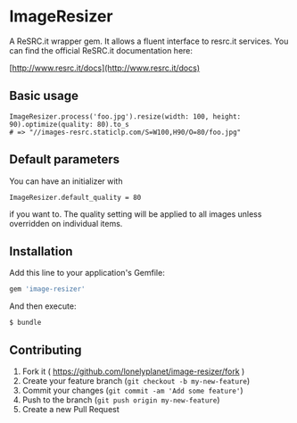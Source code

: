 # ImageResizer

A ReSRC.it wrapper gem. It allows a fluent interface to resrc.it services. You can find the official ReSRC.it documentation here:

[http://www.resrc.it/docs](http://www.resrc.it/docs)

## Basic usage

    ImageResizer.process('foo.jpg').resize(width: 100, height: 90).optimize(quality: 80).to_s
    # => "//images-resrc.staticlp.com/S=W100,H90/O=80/foo.jpg"

## Default parameters

You can have an initializer with

    ImageResizer.default_quality = 80

if you want to. The quality setting will be applied to all images unless overridden on individual items.

## Installation

Add this line to your application's Gemfile:

```ruby
gem 'image-resizer'
```

And then execute:

    $ bundle

## Contributing

1. Fork it ( https://github.com/lonelyplanet/image-resizer/fork )
2. Create your feature branch (`git checkout -b my-new-feature`)
3. Commit your changes (`git commit -am 'Add some feature'`)
4. Push to the branch (`git push origin my-new-feature`)
5. Create a new Pull Request
